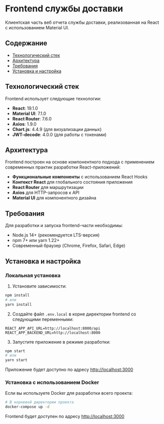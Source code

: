 # Frontend службы доставки

Клиентская часть веб отчета службы доставки, реализованная на React с использованием Material UI.

## Содержание

- [Технологический стек](#технологический-стек)
- [Архитектура](#архитектура)
- [Требования](#требования)
- [Установка и настройка](#установка-и-настройка)

## Технологический стек

Frontend использует следующие технологии:

- **React**: 19.1.0
- **Material UI**: 7.1.0
- **React Router**: 7.6.0
- **Axios**: 1.9.0
- **Chart.js**: 4.4.9 (для визуализации данных)
- **JWT-decode**: 4.0.0 (для работы с токенами)

## Архитектура

Frontend построен на основе компонентного подхода с применением современных практик разработки React-приложений:

- **Функциональные компоненты** с использованием React Hooks
- **Контекст React** для глобального состояния приложения
- **React Router** для маршрутизации
- **Axios** для HTTP-запросов к API
- **Material UI** для компонентного дизайна

## Требования

Для разработки и запуска frontend-части необходимы:

- Node.js 14+ (рекомендуется LTS-версия)
- npm 7+ или yarn 1.22+
- Современный браузер (Chrome, Firefox, Safari, Edge)

## Установка и настройка

### Локальная установка

1. Установите зависимости:

```bash
npm install
# или
yarn install
```

2. Создайте файл `.env.local` в корне директории frontend со следующими переменными:

```
REACT_APP_API_URL=http://localhost:8000/api
REACT_APP_BACKEND_URL=http://localhost:8000
```

3. Запустите приложение в режиме разработки:

```bash
npm start
# или
yarn start
```

Приложение будет доступно по адресу [http://localhost:3000](http://localhost:3000)

### Установка с использованием Docker

Если вы используете Docker для разработки всего проекта:

```bash
# В корневой директории проекта
docker-compose up -d
```

Frontend будет доступен по адресу [http://localhost:3000](http://localhost:3000)